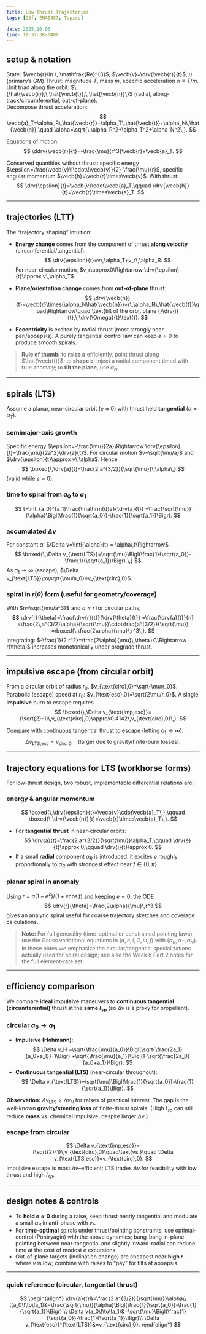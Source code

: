 ```yaml
---
title: Low Thrust Trajectories
tags: [25f, ENAE457, Topics]

date: 2025.10.06
time: 19:37:38-0400
---
```


## setup & notation

State: $\vecb{r}\in \, \mathfrak{Re}^{3}$, $\vecb{v}=\drv{\vecb{r}}{t}$, $\mu$ (primary’s GM)
Thrust: magnitude $T$, mass $m$, specific acceleration $\alpha \equiv T/m$.
Unit triad along the orbit: $\{\hat{\vecb{r}},\,\hat{\vecb{t}},\,\hat{\vecb{n}}\}$ (radial, along-track/circumferential, out-of-plane).  
Decompose thrust acceleration:
$$
\vecb{a}_T=\alpha_R\,\hat{\vecb{r}}+\alpha_T\,\hat{\vecb{t}}+\alpha_N\,\hat{\vecb{n}},\quad
\alpha=\sqrt{\,\alpha_R^2+\alpha_T^2+\alpha_N^2\,}.
$$

Equations of motion:
$$
\ddrv{\vecb{r}}{t}=-\frac{\mu}{r^3}\vecb{r}+\vecb{a}_T.
$$

Conserved quantities without thrust: specific energy $\epsilon=\frac{\vecb{v}\!\cdot\!\vecb{v}}{2}-\frac{\mu}{r}$, specific angular momentum $\vecb{h}=\vecb{r}\times\vecb{v}$. With thrust:
$$
\drv{\epsilon}{t}=\vecb{v}\cdot\vecb{a}_T,\qquad
\drv{\vecb{h}}{t}=\vecb{r}\times\vecb{a}_T.
$$

---

## trajectories (LTT)

The “trajectory shaping” intuition:

- **Energy change** comes from the component of thrust **along velocity** (circumferential/tangential):
  $$
  \drv{\epsilon}{t}=v\,\alpha_T+v_r\,\alpha_R.
  $$
  For near-circular motion, $v_r\approx0\Rightarrow \drv{\epsilon}{t}\approx v\,\alpha_T$.

- **Plane/orientation change** comes from **out-of-plane** thrust:
  $$
  \drv{\vecb{h}}{t}=\vecb{r}\times(\alpha_N\hat{\vecb{n}})=r\,\alpha_N\,\hat{\vecb{t}}\quad\Rightarrow\quad
  \text{tilt of the orbit plane (}\drv{i}{t},\,\drv{\Omega}{t}\text{)}.
  $$

- **Eccentricity** is excited by **radial** thrust (most strongly near peri/apoapsis). A purely tangential control law can keep $e\approx0$ to produce smooth spirals.

> **Rule of thumb:** to **raise $a$** efficiently, point thrust along $\hat{\vecb{t}}$; to **shape $e$**, inject a radial component timed with true anomaly; to **tilt the plane**, use $\alpha_N$.

---

## spirals (LTS)

Assume a planar, near-circular orbit ($e\approx0$) with thrust held **tangential** ($\alpha=\alpha_T$).

### semimajor-axis growth
Specific energy $\epsilon=-\frac{\mu}{2a}\Rightarrow \drv{\epsilon}{t}=\frac{\mu}{2a^2}\drv{a}{t}$.
For circular motion $v=\sqrt{\mu/a}$ and $\drv{\epsilon}{t}\approx v\,\alpha$. Hence
$$
\boxed{\,\drv{a}{t}=\frac{2 a^{3/2}}{\sqrt{\mu}}\;\alpha\,}
$$
(valid while $e\approx0$).

### time to spiral from $a_0$ to $a_1$
$$
t=\int_{a_0}^{a_1}\frac{\mathrm{d}a}{\drv{a}{t}}
=\frac{\sqrt{\mu}}{\alpha}\Bigl(\frac{1}{\sqrt{a_0}}-\frac{1}{\sqrt{a_1}}\Bigr).
$$

### accumulated $\Delta v$
For constant $\alpha$, $\Delta v=\inti{\alpha}{t} = \alpha\,t\Rightarrow$
$$
\boxed{\,\Delta v_{\text{LTS}}=\sqrt{\mu}\Bigl(\frac{1}{\sqrt{a_0}}-\frac{1}{\sqrt{a_1}}\Bigr).\,}
$$
As $a_1\to\infty$ (escape), $\Delta v_{\text{LTS}}\to\sqrt{\mu/a_0}=v_{\text{circ},0}$.

### spiral in $r(\theta)$ form (useful for geometry/coverage)
With $n=\sqrt{\mu/a^3}$ and $a\approx r$ for circular paths,
$$
\drv{r}{\theta}=\frac{\drv{r}{t}}{\drv{\theta}{t}}
=\frac{\drv{a}{t}}{n}
=\frac{2\,a^{3/2}\alpha}{\sqrt{\mu}}\cdot\frac{a^{3/2}}{\sqrt{\mu}}
=\boxed{\,\frac{2\alpha}{\mu}\,r^3\,}.
$$
Integrating: $-\frac{1}{2 r^2}=\frac{2\alpha}{\mu}\,\theta+C\Rightarrow r(\theta)$ increases monotonically under prograde thrust.

---

## impulsive escape (from circular orbit)

From a circular orbit of radius $r_0$, $v_{\text{circ},0}=\sqrt{\mu/r_0}$.
Parabolic (escape) speed at $r_0$: $v_{\text{esc},0}=\sqrt{2\mu/r_0}$.
A single **impulsive** burn to escape requires
$$
\boxed{\,\Delta v_{\text{imp,esc}}=(\sqrt{2}-1)\,v_{\text{circ},0}\approx0.4142\,v_{\text{circ},0}\,}.
$$

Compare with continuous tangential thrust to escape (letting $a_1\to\infty$):
$$
\Delta v_{\text{LTS,esc}}=v_{\text{circ},0}\quad\text{(larger due to gravity/finite-burn losses)}.
$$

---

## trajectory equations for LTS (workhorse forms)

For low-thrust design, two robust, implementable differential relations are:

### energy & angular momentum
$$
\boxed{\,\drv{\epsilon}{t}=\vecb{v}\cdot\vecb{a}_T\,},\qquad
\boxed{\,\drv{\vecb{h}}{t}=\vecb{r}\times\vecb{a}_T\,}.
$$
- For **tangential thrust** in near-circular orbits:
  $$
  \drv{a}{t}=\frac{2 a^{3/2}}{\sqrt{\mu}}\alpha_T,\qquad
  \drv{e}{t}\approx 0,\qquad
  \drv{i}{t}\approx 0.
  $$
- If a small **radial** component $\alpha_R$ is introduced, it excites $e$ roughly proportionally to $\alpha_R$ with strongest effect near $f\in\{0,\pi\}$.

### planar spiral in anomaly
Using $r=a(1-e^2)/(1+e\cos{f})$ and keeping $e\approx0$, the ODE
$$
\drv{r}{\theta}=\frac{2\alpha}{\mu}\,r^3
$$
gives an analytic spiral useful for coarse trajectory sketches and coverage calculations.

> **Note:** For full generality (time-optimal or constrained pointing laws), use the Gauss variational equations in $(a,e,i,\Omega,\omega,f)$ with $(\alpha_R,\alpha_T,\alpha_N)$. In these notes we emphasize the circular/tangential specializations actually used for spiral design; see also the Week 6 Part 2 notes for the full element-rate set.

---

## efficiency comparison
We compare **ideal impulsive** maneuvers to **continuous tangential (circumferential)** thrust at the **same $I_{\!sp}$** (so $\Delta v$ is a proxy for propellant).

### circular $a_0\to a_1$
- **Impulsive (Hohmann)**:
  $$
  \Delta v_H
  =\sqrt{\frac{\mu}{a_0}}\Bigl(\sqrt{\frac{2a_1}{a_0+a_1}}-1\Bigr)
  +\sqrt{\frac{\mu}{a_1}}\Bigl(1-\sqrt{\frac{2a_0}{a_0+a_1}}\Bigr).
  $$
- **Continuous tangential (LTS)** (near-circular throughout):
  $$
  \Delta v_{\text{LTS}}=\sqrt{\mu}\Bigl(\frac{1}{\sqrt{a_0}}-\frac{1}{\sqrt{a_1}}\Bigr).
  $$

**Observation:** $\Delta v_{\text{LTS}}>\Delta v_H$ for raises of practical interest. The gap is the well-known **gravity/steering loss** of finite-thrust spirals. (High $I_{\!sp}$ can still reduce **mass** vs. chemical impulsive, despite larger $\Delta v$.)

### escape from circular
$$
\Delta v_{\text{imp,esc}}=(\sqrt{2}-1)\,v_{\text{circ},0}\quad\text{vs.}\quad
\Delta v_{\text{LTS,esc}}=v_{\text{circ},0}.
$$
Impulsive escape is most $\Delta v$–efficient; LTS trades $\Delta v$ for feasibility with low thrust and high $I_{\!sp}$.

---

## design notes & controls
- To **hold $e\approx0$** during a raise, keep thrust nearly tangential and modulate a small $\alpha_R$ in anti-phase with $v_r$.  
- For **time-optimal** spirals under thrust/pointing constraints, use optimal-control (Pontryagin) with the above dynamics; bang-bang in-plane pointing between near-tangential and slightly inward-radial can reduce time at the cost of modest $e$ excursions.
- Out-of-plane targets (inclination change) are cheapest near **high $r$** where $v$ is low; combine with raises to “pay” for tilts at apoapsis.

---

### quick reference (circular, tangential thrust)
$$
    \begin{align*}
        \drv{a}{t}&=\frac{2 a^{3/2}}{\sqrt{\mu}}\alpha\\
        t(a_0\!\to\!a_1)&=\frac{\sqrt{\mu}}{\alpha}\Bigl(\frac{1}{\sqrt{a_0}}-\frac{1}{\sqrt{a_1}}\Bigr) \\
        \Delta v(a_0\!\to\!a_1)&=\sqrt{\mu}\Bigl(\frac{1}{\sqrt{a_0}}-\frac{1}{\sqrt{a_1}}\Bigr)\\
        \Delta v_{\text{esc}}^{\text{LTS}}&=v_{\text{circ},0}.
    \end{align*}
$$
